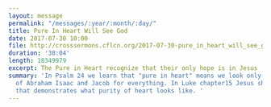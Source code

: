 ```yaml
---
layout: message
permalink: "/messages/:year/:month/:day/"
title: Pure In Heart Will See God
date: 2017-07-30 10:00
file: http://crosssermons.cflcn.org/2017-07-30-pure_in_heart_will_see_god.m4a
duration: '38:04'
length: 18349979
excerpt: The Pure in Heart recognize that their only hope is in Jesus
summary: 'In Psalm 24 we learn that "pure in heart" means we look only to the God
  of Abraham Isaac and Jacob for everything. In Luke chapter15 Jesus shares a parable
  that demonstrates what purity of heart looks like. '
---
```

